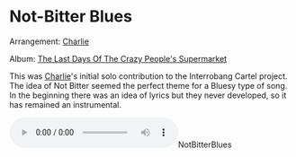 # Not-Bitter Blues

Arrangement: [Charlie](/charlie)

Album: [The Last Days Of The Crazy People's Supermarket](/the-last-days-of-the-crazy-peoples-supermarket)

This was [Charlie](/charlie)'s initial solo contribution to the Interrobang Cartel project.  The idea of Not Bitter seemed the perfect theme for a Bluesy type of song.  In the beginning there was an idea of lyrics but they never developed, so it has remained an instrumental.

<audio controls><source src="http://www.spaceroom.org/music/Interrobang/mirror/NotBitterBlues.mp3"/></audio>NotBitterBlues

